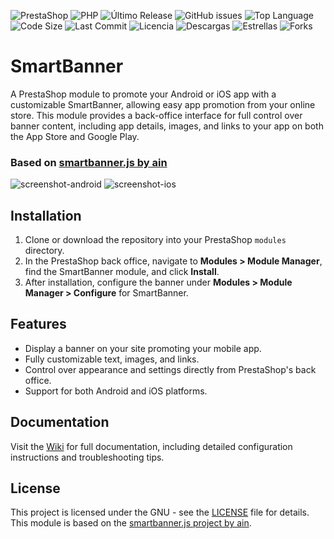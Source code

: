 ![PrestaShop](https://img.shields.io/badge/PrestaShop-8.x-blue.svg)
![PHP](https://img.shields.io/badge/PHP-8.0%20%7C%208.1-8892BF.svg?style=flat-square)
![Último Release](https://img.shields.io/github/v/release/Representaciones-Pedraja/smartbanner?include_prereleases)
![GitHub issues](https://img.shields.io/github/issues/Representaciones-Pedraja/smartbanner)
![Top Language](https://img.shields.io/github/languages/top/Representaciones-Pedraja/smartbanner)
![Code Size](https://img.shields.io/github/languages/code-size/Representaciones-Pedraja/smartbanner)
![Last Commit](https://img.shields.io/github/last-commit/Representaciones-Pedraja/smartbanner)
![Licencia](https://img.shields.io/github/license/Representaciones-Pedraja/smartbanner)
![Descargas](https://img.shields.io/github/downloads/Representaciones-Pedraja/smartbanner/total)
![Estrellas](https://img.shields.io/github/stars/Representaciones-Pedraja/smartbanner?style=social)
![Forks](https://img.shields.io/github/forks/Representaciones-Pedraja/smartbanner?style=social)

# SmartBanner

A PrestaShop module to promote your Android or iOS app with a customizable SmartBanner, allowing easy app promotion from your online store. This module provides a back-office interface for full control over banner content, including app details, images, and links to your app on both the App Store and Google Play.

### Based on [smartbanner.js by ain](https://github.com/ain/smartbanner.js/tree/main)

![screenshot-android](https://github.com/user-attachments/assets/23b4bf9e-b12d-4a0d-b856-502a06802d18)
![screenshot-ios](https://github.com/user-attachments/assets/6a58743c-4664-450f-b671-84e270ebeb04)


## Installation

1. Clone or download the repository into your PrestaShop `modules` directory.
2. In the PrestaShop back office, navigate to **Modules > Module Manager**, find the SmartBanner module, and click **Install**.
3. After installation, configure the banner under **Modules > Module Manager > Configure** for SmartBanner.

## Features

- Display a banner on your site promoting your mobile app.
- Fully customizable text, images, and links.
- Control over appearance and settings directly from PrestaShop's back office.
- Support for both Android and iOS platforms.

## Documentation

Visit the [Wiki](https://github.com/Representaciones-Pedraja/smartbanner/wiki) for full documentation, including detailed configuration instructions and troubleshooting tips.

## License

This project is licensed under the GNU - see the [LICENSE](LICENSE) file for details. This module is based on the [smartbanner.js project by ain](https://github.com/ain/smartbanner.js/tree/main).

